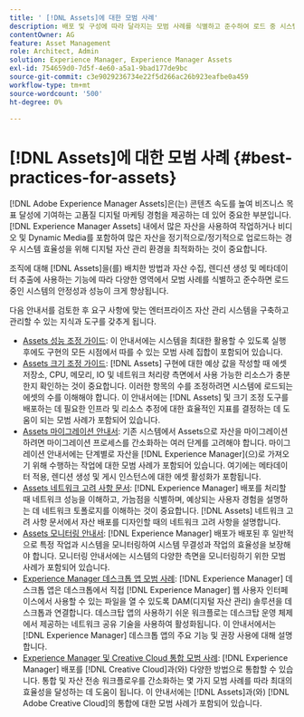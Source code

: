 ```yaml
---
title: ' [!DNL Assets]에 대한 모범 사례'
description: 배포 및 구성에 따라 달라지는 모범 사례를 식별하고 준수하여 로드 중 시스템 안정성과 성능을 향상시킵니다.
contentOwner: AG
feature: Asset Management
role: Architect, Admin
solution: Experience Manager, Experience Manager Assets
exl-id: 754659d0-7d5f-4e60-a5a1-9bad177de9bc
source-git-commit: c3e9029236734e22f5d266ac26b923eafbe0a459
workflow-type: tm+mt
source-wordcount: '500'
ht-degree: 0%

---
```


# [!DNL Assets]에 대한 모범 사례 {#best-practices-for-assets}

[!DNL Adobe Experience Manager Assets]은(는) 콘텐츠 속도를 높여 비즈니스 목표 달성에 기여하는 고품질 디지털 마케팅 경험을 제공하는 데 있어 중요한 부분입니다. [!DNL Experience Manager Assets] 내에서 많은 자산을 사용하여 작업하거나 비디오 및 Dynamic Media를 포함하여 많은 자산을 정기적으로/정기적으로 업로드하는 경우 시스템 효율성을 위해 디지털 자산 관리 환경을 최적화하는 것이 중요합니다.

조직에 대해 [!DNL Assets]을(를) 배치한 방법과 자산 수집, 렌디션 생성 및 메타데이터 추출에 사용하는 기능에 따라 다양한 영역에서 모범 사례를 식별하고 준수하면 로드 중인 시스템의 안정성과 성능이 크게 향상됩니다.

다음 안내서를 검토한 후 요구 사항에 맞는 엔터프라이즈 자산 관리 시스템을 구축하고 관리할 수 있는 지식과 도구를 갖추게 됩니다.

* [Assets 성능 조정 가이드](/help/assets/performance-tuning-guidelines.md): 이 안내서에는 시스템을 최대한 활용할 수 있도록 실행 후에도 구현의 모든 시점에서 따를 수 있는 모범 사례 집합이 포함되어 있습니다.
* [Assets 크기 조정 가이드](/help/assets/assets-sizing-guide.md): [!DNL Assets] 구현에 대한 예상 값을 작성할 때 에셋 저장소, CPU, 메모리, IO 및 네트워크 처리량 측면에서 사용 가능한 리소스가 충분한지 확인하는 것이 중요합니다. 이러한 항목의 수를 조정하려면 시스템에 로드되는 에셋의 수를 이해해야 합니다. 이 안내서에는 [!DNL Assets] 및 크기 조정 도구를 배포하는 데 필요한 인프라 및 리소스 추정에 대한 효율적인 지표를 결정하는 데 도움이 되는 모범 사례가 포함되어 있습니다.
* [Assets 마이그레이션 안내서](/help/assets/assets-migration-guide.md): 기존 시스템에서 Assets으로 자산을 마이그레이션하려면 마이그레이션 프로세스를 간소화하는 여러 단계를 고려해야 합니다. 마이그레이션 안내서에는 단계별로 자산을 [!DNL Experience Manager]&#x200B;(으)로 가져오기 위해 수행하는 작업에 대한 모범 사례가 포함되어 있습니다. 여기에는 메타데이터 적용, 렌디션 생성 및 게시 인스턴스에 대한 에셋 활성화가 포함됩니다.
* [Assets 네트워크 고려 사항 문서](/help/assets/assets-network-considerations.md): [!DNL Experience Manager] 배포를 처리할 때 네트워크 성능을 이해하고, 가늠점을 식별하며, 예상되는 사용자 경험을 설명하는 데 네트워크 토폴로지를 이해하는 것이 중요합니다. [!DNL Assets] 네트워크 고려 사항 문서에서 자산 배포를 디자인할 때의 네트워크 고려 사항을 설명합니다.
* [Assets 모니터링 안내서](/help/assets/assets-monitoring-best-practices.md): [!DNL Experience Manager] 배포가 배포된 후 일반적으로 특정 작업과 시스템을 모니터링하여 시스템 무결성과 작업의 효율성을 보장해야 합니다. 모니터링 안내서에는 시스템의 다양한 측면을 모니터링하기 위한 모범 사례가 포함되어 있습니다.
* [Experience Manager 데스크톱 앱 모범 사례](https://experienceleague.adobe.com/docs/experience-manager-desktop-app/using/introduction.html): [!DNL Experience Manager] 데스크톱 앱은 데스크톱에서 직접 [!DNL Experience Manager] 웹 사용자 인터페이스에서 사용할 수 있는 파일을 열 수 있도록 DAM(디지털 자산 관리) 솔루션을 데스크톱과 연결합니다. 데스크탑 앱의 사용하기 쉬운 워크플로는 데스크탑 운영 체제에서 제공하는 네트워크 공유 기술을 사용하여 활성화됩니다. 이 안내서에서는 [!DNL Experience Manager] 데스크톱 앱의 주요 기능 및 권장 사용에 대해 설명합니다.
* [Experience Manager 및 Creative Cloud 통합 모범 사례](/help/assets/aem-cc-integration-best-practices.md): [!DNL Experience Manager] 배포를 [!DNL Creative Cloud]과(와) 다양한 방법으로 통합할 수 있습니다. 통합 및 자산 전송 워크플로우를 간소화하는 몇 가지 모범 사례를 따라 최대의 효율성을 달성하는 데 도움이 됩니다. 이 안내서에는 [!DNL Assets]과(와) [!DNL Adobe Creative Cloud]의 통합에 대한 모범 사례가 포함되어 있습니다.
